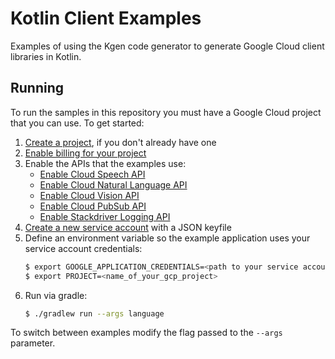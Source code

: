 # Kotlin Client Examples

Examples of using the Kgen code generator to generate Google Cloud client libraries in Kotlin.

## Running

To run the samples in this repository you must have a Google Cloud project that you can
use. To get started:

1. [Create a project](https://cloud.google.com/resource-manager/docs/creating-managing-projects), if you don't already have one
1. [Enable billing for your project](https://cloud.google.com/billing/docs/how-to/modify-project#enable_billing_for_a_new_project)
1. Enable the APIs that the examples use:
    + [Enable Cloud Speech API](https://console.cloud.google.com/apis/library/speech.googleapis.com)
    + [Enable Cloud Natural Language API](https://console.cloud.google.com/apis/library/language.googleapis.com)
    + [Enable Cloud Vision API](https://console.cloud.google.com/apis/library/vision.googleapis.com)
    + [Enable Cloud PubSub API](https://console.cloud.google.com/apis/library/pubsub.googleapis.com)
    + [Enable Stackdriver Logging API](https://console.cloud.google.com/apis/library/logging.googleapis.com)
1. [Create a new service account](https://console.cloud.google.com/apis/credentials/serviceaccountkey) with a JSON keyfile
1. Define an environment variable so the example application uses your service account credentials:
    ```bash
    $ export GOOGLE_APPLICATION_CREDENTIALS=<path to your service account JSON file>
    $ export PROJECT=<name_of_your_gcp_project>
    ```
1. Run via gradle:
    ```bash
    $ ./gradlew run --args language
    ```

To switch between examples modify the flag passed to the `--args` parameter. 
